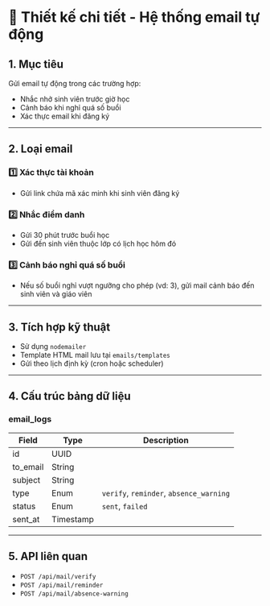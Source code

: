 # 📧 Thiết kế chi tiết - Hệ thống email tự động

## 1. Mục tiêu
Gửi email tự động trong các trường hợp:
- Nhắc nhở sinh viên trước giờ học
- Cảnh báo khi nghỉ quá số buổi
- Xác thực email khi đăng ký

---

## 2. Loại email

### 1️⃣ Xác thực tài khoản
- Gửi link chứa mã xác minh khi sinh viên đăng ký

### 2️⃣ Nhắc điểm danh
- Gửi 30 phút trước buổi học
- Gửi đến sinh viên thuộc lớp có lịch học hôm đó

### 3️⃣ Cảnh báo nghỉ quá số buổi
- Nếu số buổi nghỉ vượt ngưỡng cho phép (vd: 3), gửi mail cảnh báo đến sinh viên và giáo viên

---

## 3. Tích hợp kỹ thuật
- Sử dụng `nodemailer`
- Template HTML mail lưu tại `emails/templates`
- Gửi theo lịch định kỳ (cron hoặc scheduler)

---

## 4. Cấu trúc bảng dữ liệu

### email_logs
| Field        | Type      | Description             |
|--------------|-----------|-------------------------|
| id           | UUID      |                         |
| to_email     | String    |                         |
| subject      | String    |                         |
| type         | Enum      | `verify`, `reminder`, `absence_warning` |
| status       | Enum      | `sent`, `failed`        |
| sent_at      | Timestamp |                         |

---

## 5. API liên quan
- `POST /api/mail/verify`
- `POST /api/mail/reminder`
- `POST /api/mail/absence-warning`